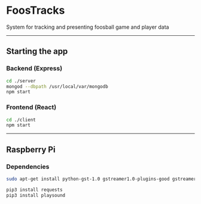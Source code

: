# FoosTracks
System for tracking and presenting foosball game and player data

---
## Starting the app

### Backend (Express)
```bash
cd ./server
mongod --dbpath /usr/local/var/mongodb
npm start
```

### Frontend (React)
```bash
cd ./client
npm start
```
---
## Raspberry Pi
### Dependencies
```bash
sudo apt-get install python-gst-1.0 gstreamer1.0-plugins-good gstreamer1.0-plugins-ugly gstreamer1.0-tools
```
```bash
pip3 install requests
pip3 install playsound
```